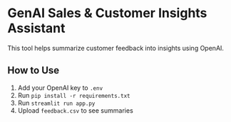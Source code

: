 # GenAI Sales & Customer Insights Assistant

This tool helps summarize customer feedback into insights using OpenAI.

## How to Use

1. Add your OpenAI key to `.env`
2. Run `pip install -r requirements.txt`
3. Run `streamlit run app.py`
4. Upload `feedback.csv` to see summaries
